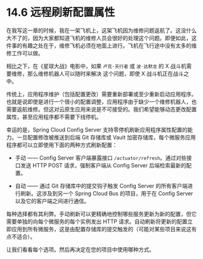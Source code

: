 # 14.6 远程刷新配置属性

在我写这一章的时候，我在一架飞机上，这架飞机因为维修问题返航了。这没什么大不了的，因为大家都知道飞机的维修人员会很好的处理这个问题。即便如此，这件事的有趣之处在于，维修飞机必须在地面上进行。飞机在飞行途中没有太多的维修工作可以做。

相比之下，在《星球大战》电影中，如果 `卢克·天行者` 或 `波·达默龙` 的 X 战斗机需要维修，那么维修机器人可以随时来解决
这个问题，即使 X 战斗机正在战斗之中。

传统上，应用程序维护（包括配置更改）需要重新部署或至少重新启动应用程序。也就是说即使是进行一个很小的配置调整，应用程序由于缺少一个维修机器人，也需要返航维修。但这对云原生应用来说是不可接受的。我们希望能够动态更改配置属性，甚至应用程序都不需要下线停机。

幸运的是，Spring Cloud Config Server 支持零停机刷新应用程序属性配置的能力。一旦配置修改被推送到后端 Git 存储库或 Vault 加密存储库，每个微服务应用程序都可以立即使用下面的两种方式刷新配置：

* 手动 —— Config Server 客户端暴露接口 `/actuator/refresh`。通过对些接口发送 HTTP POST 请求，强制客户端从 Config Server 后端检索最新的配置。

* 自动 —— 通过 Git 存储库中的提交钩子触发 Config Server 的所有客户端进行刷新。这涉及到另一个 Spring Cloud Bus 的项目，用于在 Config Server 以及它的客户端之间进行通信。

每种选择都有其利弊。手动刷新可以更精确地控制哪些服务更新为新的配置，但它需要单独的向每个微服务的每个实例发出 HTTP 请求。自动刷新将更新的配置立即应用到所有微服务，这是由配置存储库的提交触发的（可能对某些项目来说这有点不适合）。

让我们看看每个选项。然后再决定在您的项目中使用哪种方式。





